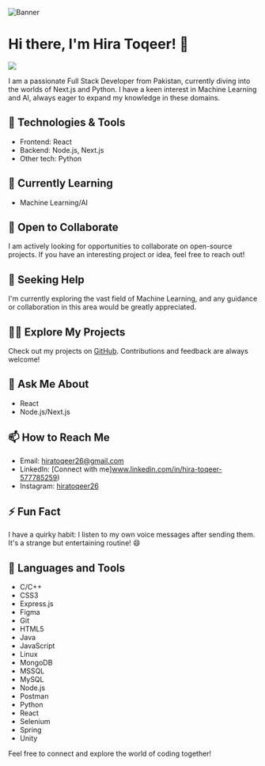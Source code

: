 ![Banner](https://media.istockphoto.com/id/640173038/photo/hacker-man-with-vendetta-mask-hacking-binary-system-security-cod.jpg?s=1024x1024&w=is&k=20&c=QU78xcR7-6hu1Z64l_8KDEo85txfchCYmhsrOEW9nsI=)

# Hi there, I'm Hira Toqeer! 👋

![](https://komarev.com/ghpvc/?username=HIRATOQEER&color=green)

I am a passionate Full Stack Developer from Pakistan, currently diving into the worlds of Next.js and Python. I have a keen interest in Machine Learning and AI, always eager to expand my knowledge in these domains.

## 🔧 Technologies & Tools
- Frontend: React
- Backend: Node.js, Next.js
- Other tech: Python

## 🌱 Currently Learning
- Machine Learning/AI

## 👯 Open to Collaborate
I am actively looking for opportunities to collaborate on open-source projects. If you have an interesting project or idea, feel free to reach out!

## 🤔 Seeking Help
I'm currently exploring the vast field of Machine Learning, and any guidance or collaboration in this area would be greatly appreciated.

## 👨‍💻 Explore My Projects
Check out my projects on [GitHub](https://github.com/HIRATOQEER). Contributions and feedback are always welcome!

## 💬 Ask Me About
- React
- Node.js/Next.js

## 📫 How to Reach Me
- Email: hiratoqeer26@gmail.com
- LinkedIn: [Connect with me]www.linkedin.com/in/hira-toqeer-577785259)
- Instagram: [hiratoqeer26](https://www.instagram.com/hiratoqeer26/?utm_source=qr&igsh=NHNuanl4a2Q1OTE0)

## ⚡ Fun Fact
I have a quirky habit: I listen to my own voice messages after sending them. It's a strange but entertaining routine! 😄

## 🚀 Languages and Tools
- C/C++
- CSS3
- Express.js
- Figma
- Git
- HTML5
- Java
- JavaScript
- Linux
- MongoDB
- MSSQL
- MySQL
- Node.js
- Postman
- Python
- React
- Selenium
- Spring
- Unity

Feel free to connect and explore the world of coding together! 
